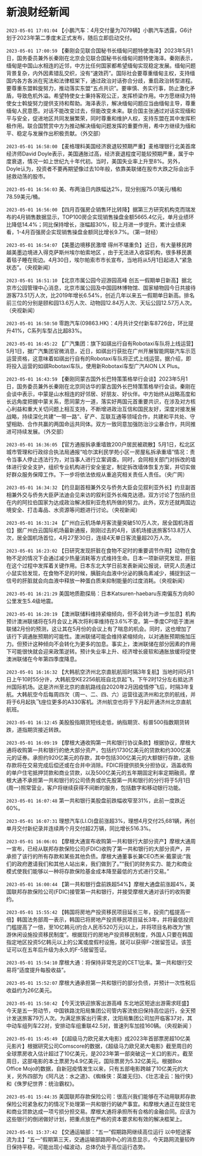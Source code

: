 # 新浪财经新闻
`2023-05-01 17:01:04` 【小鹏汽车：4月交付量为7079辆】小鹏汽车透露，G6计划于2023年第二季度末正式发布，随后立即启动交付。

`2023-05-01 17:00:59` 【秦刚会见联合国秘书长缅甸问题特使海泽】2023年5月1日，国务委员兼外长秦刚在北京会见联合国秘书长缅甸问题特使海泽。秦刚表示，缅甸是中国山水相连的近邻，中方比任何国家都希望缅甸实现稳定发展。缅甸问题背景复杂，内外因素错乱交织，没有“速效药”。国际社会要尊重缅甸主权，支持缅国内各方各派在宪法和法律框架下，通过政治对话弥合分歧，重启政治转型进程。要尊重东盟斡旋努力，推动落实东盟“五点共识”。要审慎、务实行事，防止激化矛盾，导致危机外溢。希望特使女士秉持客观公正，发挥桥梁作用。中方愿继续为特使女士斡旋努力提供支持和帮助。海泽表示，解决缅甸问题应当由缅甸主导，尊重缅甸人民意愿。对话不能改变过去，但能改变未来。联合国主张通过对话实现缅和平与安全，促进地区共同发展繁荣，同时尊重和维护人权，支持东盟在其中发挥积极作用。联合国赞赏中方为推动解决缅甸问题发挥的重要作用，希中方继续为缅和平、稳定与发展作出积极贡献。（外交部）

`2023-05-01 16:58:00` 【麦格理料美国经济衰退较预期严重】麦格理银行北美首席经济师David Doyle表示，美国通胀过高，经济衰退程度可能较预期严重，属于中度衰退，情况一如上世纪九十年代初。当时，美国失业率上升至8%。另外，Doyle认为，投资者不要再期望像过去10年般，依靠美联储在股市大跌之际会出手拯救动荡的股市。

`2023-05-01 16:56:03` 美、布两油日内跌幅达2%，现分别报75.01美元/桶和78.59美元/桶。

`2023-05-01 16:56:00` 【四月百强房企销售环比转降】据第三方研究机构克而瑞发布的4月销售数据显示，TOP100房企实现销售操盘金额5665.4亿元，单月业绩环比降低14.4%；同比保持增长，涨幅超30%，较上月进一步提升。累计业绩来看，1-4月百强房企实现销售操盘金额同比增长9.7%。（第一财经）

`2023-05-01 16:54:07` 【美墨边境移民激增 得州不堪重负】近日，有大量移民跨越美墨边境进入得克萨斯州埃尔帕索地区 ，由于无法进入收容机构，很多移民裹着毯子睡在街边。4月30日，埃尔帕索市市长宣布，当地将从5月1日起进入“紧急状态”。（央视新闻）

`2023-05-01 16:51:10` 【北京市属公园今迎游园高峰 创五一假期单日新高】据北京市公园管理中心消息，北京市属公园及中国园林博物馆、国家植物园今日共接待游客73.51万人次，比2019年增长6.54%，创近几年以来五一假期单日新高。排名前三位的分别是颐和园13.6万人次、动物园12.84万人次、天坛公园12.57万人次。（央视新闻）

`2023-05-01 16:50:50` 零跑汽车(09863.HK)：4月共计交付新车8726台，环比提升41%，C系列车型占比超83%。

`2023-05-01 16:45:22` 【广汽集团：旗下如祺出行自有Robotaxi车队将上线运营】5月1日，据广汽集团官微消息，近日，如祺出行获批在广州开展智能网联汽车示范运营资格，这意味着如祺出行自有的Robotaxi车队将正式上线运营。据介绍，即将投入运营的如祺Robotaxi车队，使用新Robotaxi车型广汽AION LX Plus。

`2023-05-01 16:43:59` 【秦刚同蒙古国外长巴特策策格举行会谈】2023年5月1日，国务委员兼外长秦刚在北京同访华的蒙古国外长巴特策策格举行会谈。秦刚在会谈中表示，中蒙是山水相连的好邻居、好朋友、好伙伴。中方始终从战略高度和长远角度把握中蒙关系，愿同蒙方一道，落实好两国元首重要共识，在涉及对方核心利益和重大关切问题上相互支持，不断增进政治互信和国民友好，深度对接发展战略，持续深化共建“一带一路”、矿产、互联互通等领域合作，共建和平共处、守望相助、合作共赢的两国命运共同体。双方一致同意加强防治沙尘暴合作，共同推进可持续发展。（外交部）

`2023-05-01 16:36:05` 【官方通报拆承重墙致200户居民被疏散】5月1日，松北区城市管理和行政综合执法局通报“哈尔滨利民学苑小区一房屋私拆承重墙”情况：责令当事人停止违法行为，对当事人进行立案调查。同时，会同相关部门对拆改的墙体进行安全支护，组织专业机构进行安全鉴定，制定拆改墙体恢复方案，并切实做好群众服务保障工作。下一步将依法依规从重追究相关责任人责任。（央广网）

`2023-05-01 16:34:32` 【约旦副首相兼外交与侨务大臣会见叙利亚外长】约旦副首相兼外交与侨务大臣萨法迪会见来访的叙利亚外长梅克达德。双方讨论了包括约旦在内的阿拉伯国家为达成政治解决叙利亚危机所做的努力。此外，双方还就两国边境安全、打击毒品、水资源等问题进行讨论。（央视新闻）

`2023-05-01 16:31:24` 【广州白云机场单月客流量突破510万人次，居全国机场首位】据广州白云国际机场最新通报，刚刚过去的4月，该机场接送旅客513.8万人次，居全国机场首位，4月27至30日，连续4天单日客流量超20万人次。

`2023-05-01 16:23:02` 【日研究发现肝脏在食物不足时的重要调节作用】动物在食物不足的情况下会通过减少热量消耗等方式维持生命。日本一项新研究发现，肝脏在这个过程中发挥着关键作用。日本东北大学日前发表新闻公报说，研究人员通过小鼠实验发现，在食物不足的时候，胰脏向血液中分泌的胰岛素减少，捕捉到这一信号的肝脏就会向血液中释放一种蛋白质来抑制能量的过度消耗。（央视新闻）

`2023-05-01 16:21:29` 美国地质勘探局：日本Katsuren-haebaru东南偏东方向80公里发生5.4级地震。

`2023-05-01 16:20:19` 【澳洲联储料维持紧缩倾向，但不会转为进一步加息】机构预计澳洲联储将在5月会议上再次将利率维持在3.6%不变。第一季度CPI低于澳洲联储2月份的预测，这让其在5月份的会议上有了喘息的机会。同时，这也增加了该行下调通胀预期的可能性。澳洲联储可能会维持紧缩倾向，以对通胀预期施加压力。但预计这种倾向不会转化为更多的加息。事实上，澳洲联储在部分因素的作用下可能很快就会迎来政策逆转。预计失业率上升、经济增长疲软和通胀放缓将促使澳洲联储在今年第四季度降息。

`2023-05-01 16:16:32` 【大韩航空济州北京直航航班时隔3年复航】当地时间5月1日上午10时55分许，大韩航空KE2256航班自北京起飞，下午2时12分左右抵达济州国际机场。这是济州至北京的直航路线自2020年2月因疫情停飞后，时隔3年复航。大韩航空今后每周四次（周一、二、四、六）运营往返济州和北京的航线，并将于6月起执飞座位更多的A330客机。济州航空也将于下月起开通济州北京直航航班。

`2023-05-01 16:12:45` 美股股指期货短线走低，纳指期货、标普500指数期货转跌，道指期货接近转跌。

`2023-05-01 16:09:19` 【摩根大通收购第一共和银行协议条款】根据协议，摩根大通将收购第一共和银行的绝大部分资产，包括约1730亿美元的贷款和约300亿美元的证券。承担约920亿美元的存款，其中包括300亿美元的大额银行存款，这些存款将在交易完成后偿还或在合并中消除。FDIC将提供损失分担协议，涵盖收购的单户住宅抵押贷款和商业贷款，以及500亿美元的五年期固定利率定期融资。摩根大通不承担第一共和银行的公司债务或优先股第一共和银行的分行将于5月1日(周一)照常营业，客户将继续获得不间断的服务，包括数字和移动银行功能。

`2023-05-01 16:07:48` 第一共和银行美股盘前跌幅收窄至31%，此前一度跌近60%。

`2023-05-01 16:07:31` 理想汽车(LI.O)盘前涨超3%，理想4月交付25,681辆，再创单月交付新纪录并连续两个月交付超2万辆，同比增长516.3%。

`2023-05-01 16:06:01` 【摩根大通宣布收购第一共和银行大部分资产】摩根大通周一宣布，已经从联邦存款保险公司(FDIC)收购了第一共和银行的大部分资产，并承担了该行的所有存款和某些其他负债。摩根大通董事长兼CEO杰米·戴蒙说:“我们的政府邀请我们和其他人站出来，我们做到了。”“我们的财务实力、能力和商业模式使我们能够以一种将存款保险基金成本降至最低的方式进行交易。”

`2023-05-01 16:00:44` 【第一共和银行盘前跌超54%】摩根大通盘前涨超4%，美国联邦存款保险公司(FDIC)接管第一共和银行，并接受摩根大通对该行的收购要约。

`2023-05-01 15:55:42` 【韩国将房地产投资移民项目延长三年，投资门槛提高一倍】韩国法务部周一表示，韩国已将房地产投资移民项目延长3年，并将最低投资门槛提高了一倍，至10亿韩元(约合人民币520万元)以上，并将项目名称改为“旅游休闲设施投资移民制度”。根据现行的房地产投资移民制度，外国人只要在韩国指定地区投资5亿韩元以上的公寓或度假村设施，就可以获得F-2居留签证。该签证可以在五年后升级为永久的F-5居留签证。

`2023-05-01 15:54:10` 摩根大通：将保持非常充足的CET1比率。第一共和银行交易将“适度提升每股收益”。

`2023-05-01 15:52:07` 摩根大通承担第一共和银行的部分负债，并预计一次性税后收益约为26亿美元。

`2023-05-01 15:50:42` 【今天沈铁迎旅客出游高峰 东北地区短途出游需求旺盛】今天是五一劳动节，中国铁路沈阳局集团公司管内客流依旧保持高位运行，全天预计发送旅客79万人次。为满足旅客出行需求，沈阳局集团公司加开临客37对，其中动车组列车22对，安排动车组重联42.5对，普速列车加挂160辆。（央视新闻 ）

`2023-05-01 15:45:49` 【《超级马力欧兄弟大电影》成2023年首部票房超10亿美元影片】根据研究公司Comscore的数据，《超级马力欧兄弟大电影》截至周日的全球票房收入估计超过了10亿美元，是2023年第一部突破这一关口的影片。截至周日，这部电影的本土票房为4.9亿美元，国际票房为5.32亿美元。根据Box Office Mojo的数据，自新冠疫情发生以来，只有五部电影跨越了10亿美元的大关，另外四部为《阿凡达：水之道》、《蜘蛛侠：英雄无归》、《壮志凌云：独行侠》和《侏罗纪世界：统治霸权》。

`2023-05-01 15:44:35` 美国联邦存款保险公司：很高兴我们能够在不动用联邦存款保险公司紧急权力的情况下处理第一共和银行的破产事宜。和摩根大通正在就住宅和商业贷款达成一项亏损分担交易。摩根大通将承担所有合格的金融合同。应该为这些银行的倒闭做好计划，把重点放在严格的资本要求和有效的解决框架上。

`2023-05-01 15:37:42` 【交通运输部：“五一”假期路网继续高位运行 以中短途客流为主】“五一”假期第三天，交通运输部路网中心的消息显示，今天路网流量较昨日保持平稳，可能出现小幅波动，总体仍处于高位运行态势。

